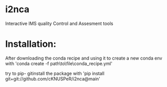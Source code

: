 # i2nca
Interactive IMS quality Control and Assesment tools

# Installation:
After downloading the conda recipe and using it to create a new conda env with
'conda create -f path\to\file\conda_recipe.yml'

try to pip- gitinstall the package with
'pip install git+git://github.com/cKNUSPeR/i2nca@main'

